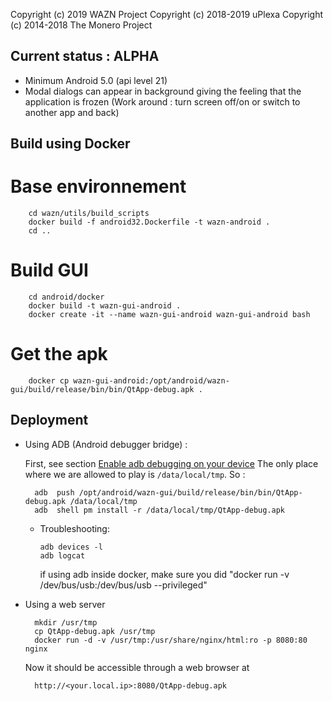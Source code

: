 Copyright (c) 2019 WAZN Project
Copyright (c) 2018-2019 uPlexa
Copyright (c) 2014-2018 The Monero Project

## Current status : ALPHA

 - Minimum Android 5.0 (api level 21)
 - Modal dialogs can appear in background giving the feeling that the application is frozen (Work around : turn screen off/on or switch to another app and back)

## Build using Docker

# Base environnement

        cd wazn/utils/build_scripts
        docker build -f android32.Dockerfile -t wazn-android .
        cd ..

# Build GUI

        cd android/docker
        docker build -t wazn-gui-android .
        docker create -it --name wazn-gui-android wazn-gui-android bash

# Get the apk

        docker cp wazn-gui-android:/opt/android/wazn-gui/build/release/bin/bin/QtApp-debug.apk .

## Deployment

- Using ADB (Android debugger bridge) :

  First, see section [Enable adb debugging on your device](https://developer.android.com/studio/command-line/adb.html#Enabling)
  The only place where we are allowed to play is `/data/local/tmp`. So :

        adb  push /opt/android/wazn-gui/build/release/bin/bin/QtApp-debug.apk /data/local/tmp
        adb  shell pm install -r /data/local/tmp/QtApp-debug.apk

  - Troubleshooting:

        adb devices -l
        adb logcat

    if using adb inside docker, make sure you did "docker run -v /dev/bus/usb:/dev/bus/usb --privileged"

- Using a web server

        mkdir /usr/tmp
        cp QtApp-debug.apk /usr/tmp
        docker run -d -v /usr/tmp:/usr/share/nginx/html:ro -p 8080:80 nginx

  Now it should be accessible through a web browser at

        http://<your.local.ip>:8080/QtApp-debug.apk
